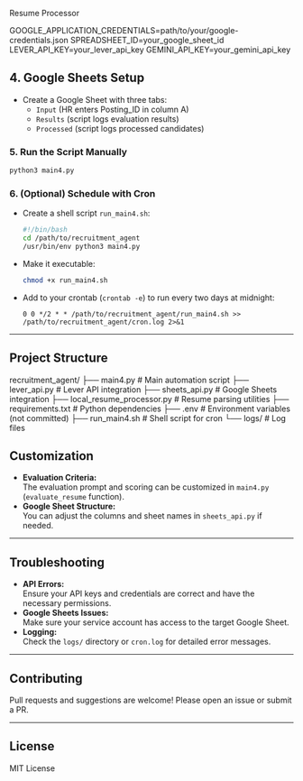 Resume Processor

GOOGLE_APPLICATION_CREDENTIALS=path/to/your/google-credentials.json
SPREADSHEET_ID=your_google_sheet_id
LEVER_API_KEY=your_lever_api_key
GEMINI_API_KEY=your_gemini_api_key


## 4. Google Sheets Setup
- Create a Google Sheet with three tabs:
  - `Input` (HR enters Posting_ID in column A)
  - `Results` (script logs evaluation results)
  - `Processed` (script logs processed candidates)

### 5. Run the Script Manually
```sh
python3 main4.py
```

### 6. (Optional) Schedule with Cron
- Create a shell script `run_main4.sh`:
  ```sh
  #!/bin/bash
  cd /path/to/recruitment_agent
  /usr/bin/env python3 main4.py
  ```
- Make it executable:
  ```sh
  chmod +x run_main4.sh
  ```
- Add to your crontab (`crontab -e`) to run every two days at midnight:
  ```
  0 0 */2 * * /path/to/recruitment_agent/run_main4.sh >> /path/to/recruitment_agent/cron.log 2>&1
  ```

---

## Project Structure

recruitment_agent/
├── main4.py # Main automation script
├── lever_api.py # Lever API integration
├── sheets_api.py # Google Sheets integration
├── local_resume_processor.py # Resume parsing utilities
├── requirements.txt # Python dependencies
├── .env # Environment variables (not committed)
├── run_main4.sh # Shell script for cron
└── logs/ # Log files




## Customization

- **Evaluation Criteria:**  
  The evaluation prompt and scoring can be customized in `main4.py` (`evaluate_resume` function).
- **Google Sheet Structure:**  
  You can adjust the columns and sheet names in `sheets_api.py` if needed.

---

## Troubleshooting

- **API Errors:**  
  Ensure your API keys and credentials are correct and have the necessary permissions.
- **Google Sheets Issues:**  
  Make sure your service account has access to the target Google Sheet.
- **Logging:**  
  Check the `logs/` directory or `cron.log` for detailed error messages.

---

## Contributing

Pull requests and suggestions are welcome! Please open an issue or submit a PR.

---

## License

MIT License
